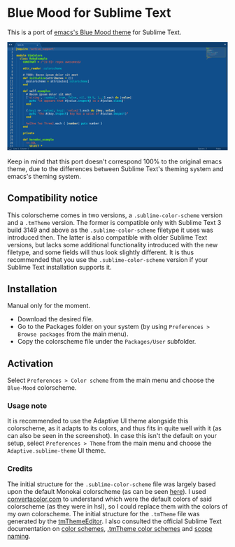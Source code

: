 # Blue Mood for Sublime Text

This is a port of [emacs's Blue Mood theme](https://emacsthemes.com/themes/blue-mood-theme.html) for Sublime Text.

![Screenshot](screenshot.png)

Keep in mind that this port doesn't correspond 100% to the original emacs theme, due to the differences between Sublime Text's theming system and emacs's theming system.

## Compatibility notice

This colorscheme comes in two versions, a `.sublime-color-scheme` version and a `.tmTheme` version. The former is compatible only with Sublime Text 3 build 3149 and above as the `.sublime-color-scheme` filetype it uses was introduced then. The latter is also compatible with older Sublime Text versions, but lacks some additional functionality introduced with the new filetype, and some fields will thus look slightly different. It is thus recommended that you use the `.sublime-color-scheme` version if your Sublime Text installation supports it.

## Installation

Manual only for the moment.

- Download the desired file.
- Go to the Packages folder on your system (by using `Preferences > Browse packages` from the main menu).
- Copy the colorscheme file under the `Packages/User` subfolder.

## Activation

Select `Preferences > Color scheme` from the main menu and choose the `Blue-Mood` colorscheme.

### Usage note

It is recommended to use the Adaptive UI theme alongside this colorscheme, as it adapts to its colors, and thus fits in quite well with it (as can also be seen in the screenshot). In case this isn't the default on your setup, select `Preferences > Theme` from the main menu and choose the `Adaptive.sublime-theme` UI theme.

### Credits

The initial structure for the `.sublime-color-scheme` file was largely based upon the default Monokai colorscheme (as can be seen [here](https://github.com/twolfson/sublime-files/blob/master/Packages/Color%20Scheme%20-%20Default/Monokai.sublime-color-scheme)). I used [convertacolor.com](https://convertacolor.com/) to understand which were the default colors of said colorscheme (as they were in hsl), so I could replace them with the colors of my own colorscheme.
The initial structure for the `.tmTheme` file was generated by the [tmThemeEditor](https://github.com/aziz/tmTheme-Editor).
 I also consulted the official Sublime Text documentation on [color schemes](https://www.sublimetext.com/docs/3/color_schemes.html), [.tmTheme color schemes](https://www.sublimetext.com/docs/3/color_schemes_tmtheme.html) and [scope naming](https://www.sublimetext.com/docs/3/scope_naming.html).
